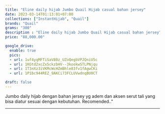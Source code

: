 ```yaml
---
title: "Eline daily hijab Jumbo Quail Hijab casual bahan jersey"
date: 2023-03-14T01:13:01+07:00
collections: ["InstantHijab", "Quail"]
brands: "Quail"
grams: "300"
description : "Eline daily hijab Jumbo Quail Hijab casual bahan jersey"
price: "88,000.00"

google_drive:
  enable: true
  pics:
  - url: 1uf4yqMFTiSaV80z_UZoQegbVPJQniU5c
  - url: 1KGtd2xcZx5ckzbHV--3kookwSTLPNjqu
  - url: 1T3nXz3iVKMcWcHZmBhle83fv1fAgwCKi
  - url: 1P1bc944REZ_9AKCi73FCLUVwdnqBU0CT

draft: false
---
```


Jumbo daily hijab dengan bahan jersey yg adem dan aksen serut tali yang bisa diatur sesuai dengan kebutuhan. Recomended.."

------------      
  
